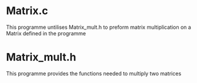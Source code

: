 # Matrix.c

This programme untilises Matrix_mult.h to preform matrix multiplication on a Matrix defined in the programme

# Matrix_mult.h

This programme provides the functions needed to multiply two matrices


